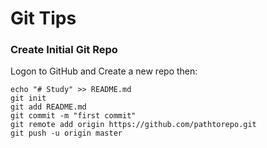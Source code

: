 # **Git Tips**

### Create Initial Git Repo

Logon to GitHub and Create a new repo then:


	echo "# Study" >> README.md
	git init
	git add README.md
	git commit -m "first commit"
	git remote add origin https://github.com/pathtorepo.git
	git push -u origin master
                